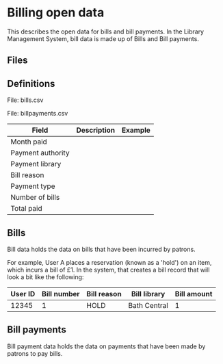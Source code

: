 Billing open data
==================

This describes the open data for bills and bill payments. In the Library Management System, bill data is made up of Bills and Bill payments.

Files
-----



Definitions
-----------

File: bills.csv




File: billpayments.csv

| Field | Description | Example |
| ----- | ----------- | ------- |
| Month paid |  |  |
| Payment authority |  |  |
| Payment library |  |  |
| Bill reason |  |  |
| Payment type |  |  |
| Number of bills |  |  |
| Total paid |  |  |

Bills
-----

Bill data holds the data on bills that have been incurred by patrons.

For example, User A places a reservation (known as a 'hold') on an item, which incurs a bill of £1. In the system, that creates a bill record that will look a bit like the following:

| User ID | Bill number | Bill reason | Bill library | Bill amount |
| ------- | ----------- | ----------- | ------------ | ----------- |
| 12345 | 1 | HOLD | Bath Central | 1 |


Bill payments
-------------

Bill payment data holds the data on payments that have been made by patrons to pay bills.


